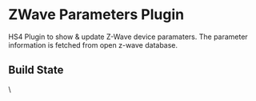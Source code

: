 # ZWave Parameters Plugin
HS4 Plugin to show & update Z-Wave device paramaters. The parameter information is fetched from open z-wave database.


Build State
-----------
\